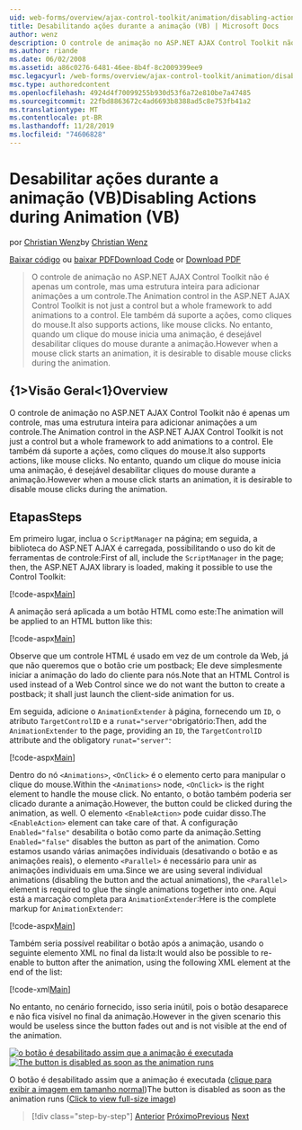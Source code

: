 ```yaml
---
uid: web-forms/overview/ajax-control-toolkit/animation/disabling-actions-during-animation-vb
title: Desabilitando ações durante a animação (VB) | Microsoft Docs
author: wenz
description: O controle de animação no ASP.NET AJAX Control Toolkit não é apenas um controle, mas uma estrutura inteira para adicionar animações a um controle. Ele também dá suporte a ação...
ms.author: riande
ms.date: 06/02/2008
ms.assetid: a86c0276-6481-46ee-8b4f-8c2009399ee9
msc.legacyurl: /web-forms/overview/ajax-control-toolkit/animation/disabling-actions-during-animation-vb
msc.type: authoredcontent
ms.openlocfilehash: 4924d4f70099255b930d53f6a72e810be7a47485
ms.sourcegitcommit: 22fbd8863672c4ad6693b8388ad5c8e753fb41a2
ms.translationtype: MT
ms.contentlocale: pt-BR
ms.lasthandoff: 11/28/2019
ms.locfileid: "74606828"
---
```

# <a name="disabling-actions-during-animation-vb"></a><span data-ttu-id="84851-104">Desabilitar ações durante a animação (VB)</span><span class="sxs-lookup"><span data-stu-id="84851-104">Disabling Actions during Animation (VB)</span></span>

<span data-ttu-id="84851-105">por [Christian Wenz](https://github.com/wenz)</span><span class="sxs-lookup"><span data-stu-id="84851-105">by [Christian Wenz](https://github.com/wenz)</span></span>

<span data-ttu-id="84851-106">[Baixar código](https://download.microsoft.com/download/f/9/a/f9a26acd-8df4-4484-8a18-199e4598f411/Animation7.vb.zip) ou [baixar PDF](https://download.microsoft.com/download/6/7/1/6718d452-ff89-4d3f-a90e-c74ec2d636a3/animation7VB.pdf)</span><span class="sxs-lookup"><span data-stu-id="84851-106">[Download Code](https://download.microsoft.com/download/f/9/a/f9a26acd-8df4-4484-8a18-199e4598f411/Animation7.vb.zip) or [Download PDF](https://download.microsoft.com/download/6/7/1/6718d452-ff89-4d3f-a90e-c74ec2d636a3/animation7VB.pdf)</span></span>

> <span data-ttu-id="84851-107">O controle de animação no ASP.NET AJAX Control Toolkit não é apenas um controle, mas uma estrutura inteira para adicionar animações a um controle.</span><span class="sxs-lookup"><span data-stu-id="84851-107">The Animation control in the ASP.NET AJAX Control Toolkit is not just a control but a whole framework to add animations to a control.</span></span> <span data-ttu-id="84851-108">Ele também dá suporte a ações, como cliques do mouse.</span><span class="sxs-lookup"><span data-stu-id="84851-108">It also supports actions, like mouse clicks.</span></span> <span data-ttu-id="84851-109">No entanto, quando um clique do mouse inicia uma animação, é desejável desabilitar cliques do mouse durante a animação.</span><span class="sxs-lookup"><span data-stu-id="84851-109">However when a mouse click starts an animation, it is desirable to disable mouse clicks during the animation.</span></span>

## <a name="overview"></a><span data-ttu-id="84851-110">{1&gt;Visão Geral&lt;1}</span><span class="sxs-lookup"><span data-stu-id="84851-110">Overview</span></span>

<span data-ttu-id="84851-111">O controle de animação no ASP.NET AJAX Control Toolkit não é apenas um controle, mas uma estrutura inteira para adicionar animações a um controle.</span><span class="sxs-lookup"><span data-stu-id="84851-111">The Animation control in the ASP.NET AJAX Control Toolkit is not just a control but a whole framework to add animations to a control.</span></span> <span data-ttu-id="84851-112">Ele também dá suporte a ações, como cliques do mouse.</span><span class="sxs-lookup"><span data-stu-id="84851-112">It also supports actions, like mouse clicks.</span></span> <span data-ttu-id="84851-113">No entanto, quando um clique do mouse inicia uma animação, é desejável desabilitar cliques do mouse durante a animação.</span><span class="sxs-lookup"><span data-stu-id="84851-113">However when a mouse click starts an animation, it is desirable to disable mouse clicks during the animation.</span></span>

## <a name="steps"></a><span data-ttu-id="84851-114">Etapas</span><span class="sxs-lookup"><span data-stu-id="84851-114">Steps</span></span>

<span data-ttu-id="84851-115">Em primeiro lugar, inclua o `ScriptManager` na página; em seguida, a biblioteca do ASP.NET AJAX é carregada, possibilitando o uso do kit de ferramentas de controle:</span><span class="sxs-lookup"><span data-stu-id="84851-115">First of all, include the `ScriptManager` in the page; then, the ASP.NET AJAX library is loaded, making it possible to use the Control Toolkit:</span></span>

[!code-aspx[Main](disabling-actions-during-animation-vb/samples/sample1.aspx)]

<span data-ttu-id="84851-116">A animação será aplicada a um botão HTML como este:</span><span class="sxs-lookup"><span data-stu-id="84851-116">The animation will be applied to an HTML button like this:</span></span>

[!code-aspx[Main](disabling-actions-during-animation-vb/samples/sample2.aspx)]

<span data-ttu-id="84851-117">Observe que um controle HTML é usado em vez de um controle da Web, já que não queremos que o botão crie um postback; Ele deve simplesmente iniciar a animação do lado do cliente para nós.</span><span class="sxs-lookup"><span data-stu-id="84851-117">Note that an HTML Control is used instead of a Web Control since we do not want the button to create a postback; it shall just launch the client-side animation for us.</span></span>

<span data-ttu-id="84851-118">Em seguida, adicione o `AnimationExtender` à página, fornecendo um `ID`, o atributo `TargetControlID` e a `runat="server"`obrigatório:</span><span class="sxs-lookup"><span data-stu-id="84851-118">Then, add the `AnimationExtender` to the page, providing an `ID`, the `TargetControlID` attribute and the obligatory `runat="server"`:</span></span>

[!code-aspx[Main](disabling-actions-during-animation-vb/samples/sample3.aspx)]

<span data-ttu-id="84851-119">Dentro do nó `<Animations>`, `<OnClick>` é o elemento certo para manipular o clique do mouse.</span><span class="sxs-lookup"><span data-stu-id="84851-119">Within the `<Animations>` node, `<OnClick>` is the right element to handle the mouse click.</span></span> <span data-ttu-id="84851-120">No entanto, o botão também poderia ser clicado durante a animação.</span><span class="sxs-lookup"><span data-stu-id="84851-120">However, the button could be clicked during the animation, as well.</span></span> <span data-ttu-id="84851-121">O elemento `<EnableAction>` pode cuidar disso.</span><span class="sxs-lookup"><span data-stu-id="84851-121">The `<EnableAction>` element can take care of that.</span></span> <span data-ttu-id="84851-122">A configuração `Enabled="false"` desabilita o botão como parte da animação.</span><span class="sxs-lookup"><span data-stu-id="84851-122">Setting `Enabled="false"` disables the button as part of the animation.</span></span> <span data-ttu-id="84851-123">Como estamos usando várias animações individuais (desativando o botão e as animações reais), o elemento `<Parallel>` é necessário para unir as animações individuais em uma.</span><span class="sxs-lookup"><span data-stu-id="84851-123">Since we are using several individual animations (disabling the button and the actual animations), the `<Parallel>` element is required to glue the single animations together into one.</span></span> <span data-ttu-id="84851-124">Aqui está a marcação completa para `AnimationExtender`:</span><span class="sxs-lookup"><span data-stu-id="84851-124">Here is the complete markup for `AnimationExtender`:</span></span>

[!code-aspx[Main](disabling-actions-during-animation-vb/samples/sample4.aspx)]

<span data-ttu-id="84851-125">Também seria possível reabilitar o botão após a animação, usando o seguinte elemento XML no final da lista:</span><span class="sxs-lookup"><span data-stu-id="84851-125">It would also be possible to re-enable to button after the animation, using the following XML element at the end of the list:</span></span>

[!code-xml[Main](disabling-actions-during-animation-vb/samples/sample5.xml)]

<span data-ttu-id="84851-126">No entanto, no cenário fornecido, isso seria inútil, pois o botão desaparece e não fica visível no final da animação.</span><span class="sxs-lookup"><span data-stu-id="84851-126">However in the given scenario this would be useless since the button fades out and is not visible at the end of the animation.</span></span>

<span data-ttu-id="84851-127">[![o botão é desabilitado assim que a animação é executada](disabling-actions-during-animation-vb/_static/image2.png)](disabling-actions-during-animation-vb/_static/image1.png)</span><span class="sxs-lookup"><span data-stu-id="84851-127">[![The button is disabled as soon as the animation runs](disabling-actions-during-animation-vb/_static/image2.png)](disabling-actions-during-animation-vb/_static/image1.png)</span></span>

<span data-ttu-id="84851-128">O botão é desabilitado assim que a animação é executada ([clique para exibir a imagem em tamanho normal](disabling-actions-during-animation-vb/_static/image3.png))</span><span class="sxs-lookup"><span data-stu-id="84851-128">The button is disabled as soon as the animation runs ([Click to view full-size image](disabling-actions-during-animation-vb/_static/image3.png))</span></span>

> [!div class="step-by-step"]
> <span data-ttu-id="84851-129">[Anterior](animating-in-response-to-user-interaction-vb.md)
> [Próximo](triggering-an-animation-in-another-control-vb.md)</span><span class="sxs-lookup"><span data-stu-id="84851-129">[Previous](animating-in-response-to-user-interaction-vb.md)
[Next](triggering-an-animation-in-another-control-vb.md)</span></span>
